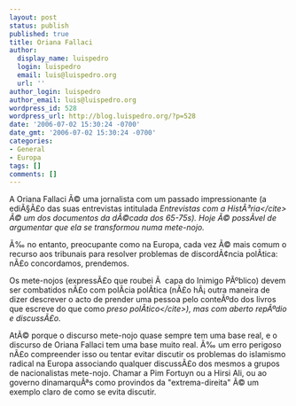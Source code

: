 ```yaml
---
layout: post
status: publish
published: true
title: Oriana Fallaci
author:
  display_name: luispedro
  login: luispedro
  email: luis@luispedro.org
  url: ''
author_login: luispedro
author_email: luis@luispedro.org
wordpress_id: 528
wordpress_url: http://blog.luispedro.org/?p=528
date: '2006-07-02 15:30:24 -0700'
date_gmt: '2006-07-02 15:30:24 -0700'
categories:
- General
- Europa
tags: []
comments: []
---
```

<p>A Oriana Fallaci &Atilde;&copy; uma jornalista com um passado impressionante (a edi&Atilde;&sect;&Atilde;&pound;o das suas entrevistas intitulada <cite>Entrevistas com a Hist&Atilde;&sup3;ria<&#47;cite> &Atilde;&copy; um dos documentos da d&Atilde;&copy;cada dos 65-75s). Hoje &Atilde;&copy; poss&Atilde;&shy;vel de argumentar que ela se transformou numa mete-nojo.</p>
<p>&Atilde;&permil; no entanto, preocupante como na Europa, cada vez &Atilde;&copy; mais comum o recurso aos tribunais para resolver problemas de discord&Atilde;&cent;ncia pol&Atilde;&shy;tica: n&Atilde;&pound;o concordamos, prendemos.</p>
<p>Os mete-nojos (express&Atilde;&pound;o que roubei &Atilde;&nbsp; capa do Inimigo P&Atilde;&ordm;blico) devem ser combatidos n&Atilde;&pound;o com pol&Atilde;&shy;cia pol&Atilde;&shy;tica (n&Atilde;&pound;o h&Atilde;&iexcl; outra maneira de dizer descrever o acto de prender uma pessoa pelo conte&Atilde;&ordm;do dos livros que escreve do que como <cite>preso pol&Atilde;&shy;tico<&#47;cite>), mas com aberto rep&Atilde;&ordm;dio e discuss&Atilde;&pound;o.</p>
<p>At&Atilde;&copy; porque o discurso mete-nojo quase sempre tem uma base real, e o discurso de Oriana Fallaci tem uma base muito real. &Atilde;&permil; um erro perigoso n&Atilde;&pound;o compreender isso ou tentar evitar discutir os problemas do islamismo radical na Europa  associando qualquer discuss&Atilde;&pound;o dos mesmos a grupos de nacionalistas mete-nojo. Chamar a Pim Fortuyn ou a Hirsi Ali, ou ao governo dinamarqu&Atilde;&ordf;s como provindos da "extrema-direita" &Atilde;&copy; um exemplo claro de como se evita discutir.</p>
